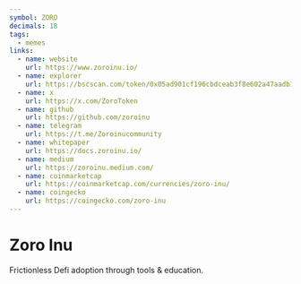 ```yaml
---
symbol: ZORO
decimals: 18
tags:
  - memes
links:
  - name: website
    url: https://www.zoroinu.io/
  - name: explorer
    url: https://bscscan.com/token/0x05ad901cf196cbdceab3f8e602a47aadb1a2e69d
  - name: x
    url: https://x.com/ZoroToken
  - name: github
    url: https://github.com/zoroinu
  - name: telegram
    url: https://t.me/Zoroinucommunity
  - name: whitepaper
    url: https://docs.zoroinu.io/
  - name: medium
    url: https://zoroinu.medium.com/
  - name: coinmarketcap
    url: https://coinmarketcap.com/currencies/zoro-inu/
  - name: coingecko
    url: https://coingecko.com/zoro-inu
---
```


# Zoro Inu

Frictionless Defi adoption through tools & education.
